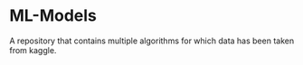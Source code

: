 # ML-Models
A repository that contains multiple algorithms for which data has been taken from kaggle.
